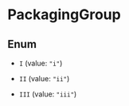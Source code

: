 

# PackagingGroup

## Enum


* `I` (value: `"i"`)

* `II` (value: `"ii"`)

* `III` (value: `"iii"`)



